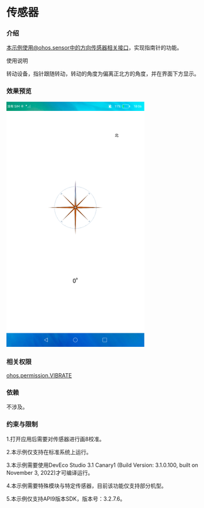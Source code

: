 # 传感器

### 介绍

本示例使用@ohos.sensor中的方向传感器相关接口，实现指南针的功能。

使用说明

转动设备，指针跟随转动，转动的角度为偏离正北方的角度，并在界面下方显示。

### 效果预览

![](./screenshots/device/sensor.png)

### 相关权限

[ohos.permission.VIBRATE](https://gitee.com/openharmony/docs/blob/master/zh-cn/application-dev/security/permission-list.md)

### 依赖

不涉及。

### 约束与限制

1.打开应用后需要对传感器进行画8校准。

2.本示例仅支持在标准系统上运行。

3.本示例需要使用DevEco Studio 3.1 Canary1 (Build Version: 3.1.0.100, built on November 3, 2022)才可编译运行。

4.本示例需要特殊模块与特定传感器，目前该功能仅支持部分机型。

5.本示例仅支持API9版本SDK，版本号：3.2.7.6。